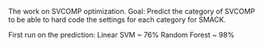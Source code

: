 The work on SVCOMP optimization.
Goal: Predict the category of SVCOMP to be able to hard code the settings for each category for SMACK.

First run on the prediction:
Linear SVM ~ 76%
Random Forest ~ 98% 
